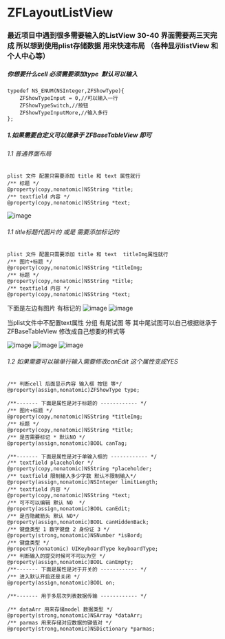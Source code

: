 # ZFLayoutListView

### 最近项目中遇到很多需要输入的ListView 30-40 界面需要两三天完成 所以想到使用plist存储数据 用来快速布局 （各种显示listView 和个人中心等）

##### 你想要什么cell 必须需要添加type  默认可以输入
```
typedef NS_ENUM(NSInteger,ZFShowType){
    ZFShowTypeInput = 0,//可以输入一行
    ZFShowTypeSwitch,//按钮
    ZFShowTypeInputMore,//输入多行
};
```

##### 1.如果需要自定义可以继承于 ZFBaseTableView 即可

###### 1.1 普通界面布局
 
 ```
 plist 文件 配置只需要添加 title 和 text 属性就行
 /** 标题 */
@property(copy,nonatomic)NSString *title;
/** textfield 内容 */
@property(copy,nonatomic)NSString *text;

 ```
 ![image](https://github.com/linzaifei/ZFLayoutListView/blob/master/layoutImages/Simulator%20Screen%20Shot%20-%20iPhone%20X%20-%202017-12-22%20at%2013.54.08.png)
 
 ###### 1.1 title标题代图片的 或是 需要添加标记的
 
 ```
 plist 文件 配置只需要添加 title 和 text  titleImg属性就行
 /** 图片+标题 */
@property(copy,nonatomic)NSString *titleImg;
 /** 标题 */
@property(copy,nonatomic)NSString *title;
/** textfield 内容 */
@property(copy,nonatomic)NSString *text;

 ```

下面是左边有图片 有标记的
 ![image](https://github.com/linzaifei/ZFLayoutListView/blob/master/layoutImages/Simulator%20Screen%20Shot%20-%20iPhone%20X%20-%202017-12-22%20at%2013.54.23.png)
 ![image](https://github.com/linzaifei/ZFLayoutListView/blob/master/layoutImages/Simulator%20Screen%20Shot%20-%20iPhone%20X%20-%202017-12-22%20at%2013.54.34.png)
 
 当plist文件中不配置text属性 分组 有尾试图 等 
 其中尾试图可以自己根据继承于ZFBaseTableView 修改成自己想要的样式等
 
 ![image](https://github.com/linzaifei/ZFLayoutListView/blob/master/layoutImages/Simulator%20Screen%20Shot%20-%20iPhone%20X%20-%202017-12-22%20at%2013.54.37.png)
  ![image](https://github.com/linzaifei/ZFLayoutListView/blob/master/layoutImages/Simulator%20Screen%20Shot%20-%20iPhone%20X%20-%202017-12-22%20at%2013.54.40.png)
   ![image](https://github.com/linzaifei/ZFLayoutListView/blob/master/layoutImages/Simulator%20Screen%20Shot%20-%20iPhone%20X%20-%202017-12-22%20at%2013.54.43.png)


 ###### 1.2 如果需要可以输单行输入需要修改canEdit 这个属性变成YES
 


 
 
 
 





```
/** 判断cell 后面显示内容 输入框 按钮 等*/
@property(assign,nonatomic)ZFShowType type;

/**------- 下面是属性是对于标题的 ------------ */
/** 图片+标题 */
@property(copy,nonatomic)NSString *titleImg;
/** 标题 */
@property(copy,nonatomic)NSString *title;
/** 是否需要标记 * 默认NO */
@property(assign,nonatomic)BOOL canTag;

/**------- 下面是属性是对于单输入框的 ------------ */
/** textfield placeholder */
@property(copy,nonatomic)NSString *placeholder;
/** textfield 限制输入多少字数 默认不限制输入*/
@property(assign,nonatomic)NSInteger limitLength;
/** textfield 内容 */
@property(copy,nonatomic)NSString *text;
/** 可不可以编辑 默认 NO  */
@property(assign,nonatomic)BOOL canEdit;
/** 是否隐藏箭头 默认 NO*/
@property(assign,nonatomic)BOOL canHiddenBack;
/** 键盘类型 1 数字键盘 2 身份证 3 */
@property(strong,nonatomic)NSNumber *isBord;
/** 键盘类型 */
@property(nonatomic) UIKeyboardType keyboardType;
/** 判断输入的提交时候可不可以为空 */
@property(assign,nonatomic)BOOL canEmpty;
/**------- 下面是属性是对于开关的 ------------ */
/** 进入默认开启还是关闭 */
@property(assign,nonatomic)BOOL on;

/**------- 用于多层次列表数据传输 ------------ */

/** dataArr 用来存储model 数据类型 */
@property(strong,nonatomic)NSArray *dataArr;
/** parmas 用来存储对应数据的键值对 */
@property(strong,nonatomic)NSDictionary *parmas;

```

